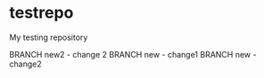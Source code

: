 testrepo
========
My testing repository

BRANCH new2 - change 2
BRANCH new - change1
BRANCH new - change2

